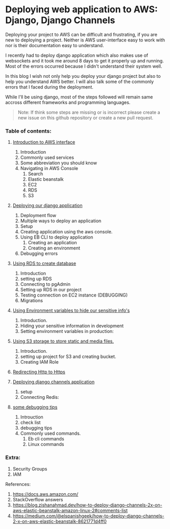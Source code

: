 # Deploying web application to AWS: Django, Django Channels

Deploying your project to AWS can be difficult and frustrating, if you are new to deploying a project. Neither is AWS user-interface easy to work with nor is their documentation easy to understand.

I recently had to deploy django application which also makes use of websockets and it took me around 8 days to get it properly up and running. Most of the errors occurred because I didn't understand their system well.

In this blog I wish not only help you deploy your django project but also to help you understand AWS better. I will also talk some of the commonly errors that I faced during the deployment.

While I'll be using django, most of the steps followed will remain same accross different frameworks and programming languages.

>Note: If think some steps are missing or is incorrect please create a new issue on this github repository or create a new pull request.

### Table of contents:

1. [Introduction to AWS interface](https://github.com/PaulleDemon/AWS-deployment/blob/master/AWS_Interface.md)

    1. Introduction
    2. Commonly used services
    3. Some abbreviation you should know
    4. Navigating in AWS Console
        <br>
        1. Search
        2. Elastic beanstalk
        3. EC2
        4. RDS 
        5. S3

2. [Deploying our django application](https://github.com/PaulleDemon/AWS-deployment/blob/master/deploying_django.md)
    
    1. Deployment flow
    2. Multiple ways to deploy an application
    3. Setup
    4. Creating application using the aws console.
    5. Using EB CLI to deploy application
        <br>
        1. Creating an application
        2. Creating an environment
    6. Debugging errors


3. [Using RDS to create database](https://github.com/PaulleDemon/AWS-deployment/blob/master/connecting_RDS.md)

    1. Introduction
    2. setting up RDS
    3. Connecting to pgAdmin
    4. Setting up RDS in our project
    5. Testing connection on EC2 instance (DEBUGGING)
    6. Migrations


4. [Using Environment variables to hide our sensitive info's](https://github.com/PaulleDemon/AWS-deployment/blob/master/UsingEnvironment.md)

    1. Introduction.
    2. Hiding your sensitive information in development
    3. Setting environment variables in production:


5. [Using S3 storage to store static and media files.](https://github.com/PaulleDemon/AWS-deployment/blob/master/s3buckets.md)
    1. Introduction.
    2. setting up project for S3 and creating bucket.
    3. Creating IAM Role


6. [Redirecting Http to Https](https://github.com/PaulleDemon/AWS-deployment/blob/master/redirectHttps.md)

7. [Deploying django channels application](https://github.com/PaulleDemon/AWS-deployment/blob/master/django-channels.md)

    1. setup
    2. Connecting Redis:


8. [some debugging tips](https://github.com/PaulleDemon/AWS-deployment/blob/master/debugging-tips.md)
    1. Introuction
    2. check list
    3. debugging tips
    4. Commonly used commands.
        1. Eb cli commands
        2. Linux commands

### Extra:

1. Security Groups
2. IAM 

References:
1. https://docs.aws.amazon.com/
2. StackOverflow answers
3. https://blog.zishanahmad.dev/how-to-deploy-django-channels-2x-on-aws-elastic-beanstalk-amazon-linux-2#comments-list
4. https://medium.com/@elspanishgeek/how-to-deploy-django-channels-2-x-on-aws-elastic-beanstalk-8621771d4ff0